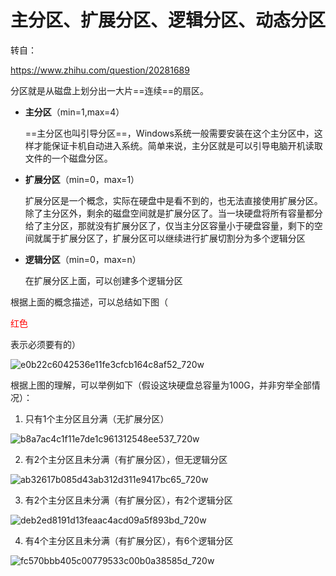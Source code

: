 # 主分区、扩展分区、逻辑分区、动态分区

转自：

https://www.zhihu.com/question/20281689

分区就是从磁盘上划分出一大片==连续==的扇区。

- **主分区**（min=1,max=4）

  ==主分区也叫引导分区==，Windows系统一般需要安装在这个主分区中，这样才能保证卡机自动进入系统。简单来说，主分区就是可以引导电脑开机读取文件的一个磁盘分区。

- **扩展分区**（min=0，max=1）

  扩展分区是一个概念，实际在硬盘中是看不到的，也无法直接使用扩展分区。除了主分区外，剩余的磁盘空间就是扩展分区了。当一块硬盘将所有容量都分给了主分区，那就没有扩展分区了，仅当主分区容量小于硬盘容量，剩下的空间就属于扩展分区了，扩展分区可以继续进行扩展切割分为多个逻辑分区

- **逻辑分区**（min=0，max=n）

  在扩展分区上面，可以创建多个逻辑分区

根据上面的概念描述，可以总结如下图（<p style="color: red">红色</p>表示必须要有的）

![e0b22c6042536e11fe3cfcb164c8af52_720w](https://cdn.jsdelivr.net/gh/dhay3/image-repo@master/20210601/e0b22c6042536e11fe3cfcb164c8af52_720w.1dfggv9mebb4.png)

根据上图的理解，可以举例如下（假设这块硬盘总容量为100G，并非穷举全部情况）：

1. 只有1个主分区且分满（无扩展分区）

![b8a7ac4c1f11e7de1c961312548ee537_720w](https://cdn.jsdelivr.net/gh/dhay3/image-repo@master/20210601/b8a7ac4c1f11e7de1c961312548ee537_720w.2euch5qt9l1c.png)

2. 有2个主分区且未分满（有扩展分区），但无逻辑分区

![ab32617b085d43ab312d311e9417bc65_720w](https://cdn.jsdelivr.net/gh/dhay3/image-repo@master/20210601/ab32617b085d43ab312d311e9417bc65_720w.33hzzg0h8sm0.png)

3. 有2个主分区且未分满（有扩展分区），有2个逻辑分区

![deb2ed8191d13feaac4acd09a5f893bd_720w](https://cdn.jsdelivr.net/gh/dhay3/image-repo@master/20210601/deb2ed8191d13feaac4acd09a5f893bd_720w.2kgzh785es20.png)

4. 有4个主分区且未分满（有扩展分区），有6个逻辑分区

![fc570bbb405c00779533c00b0a38585d_720w](https://cdn.jsdelivr.net/gh/dhay3/image-repo@master/20210601/fc570bbb405c00779533c00b0a38585d_720w.326jfqkxxyy0.png)
